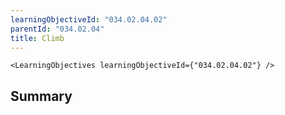 ```yaml
---
learningObjectiveId: "034.02.04.02"
parentId: "034.02.04"
title: Climb
---
```


```tsx eval
<LearningObjectives learningObjectiveId={"034.02.04.02"} />
```

## Summary
